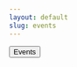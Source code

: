 ```yaml
---
layout: default
slug: events
---
```

<button id="triggerWorkflow">Events</button>
<script>
document.getElementById('triggerWorkflow').addEventListener('click', () => {
// Configuration Variables
const owner = 'marioseixas';
const repo = 'marioseixas.github.io';
const workflow_id = 'jekyll.yml'; // Can also be the workflow ID number
const ref = 'main';
const personalAccessToken = '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';

const url = `https://api.github.com/repos/${owner}/${repo}/actions/workflows/${workflow_id}/dispatches`;

const data = {
ref: ref
// Include inputs here if your workflow requires them
};

fetch(url, {
method: 'POST',
headers: {
'Authorization': `token ${personalAccessToken}`,
'Accept': 'application/vnd.github.v3+json',
'Content-Type': 'application/json'
},
body: JSON.stringify(data)
})
.then(response => {
if (response.status === 204) {
alert('Workflow triggered successfully!');
} else {
response.json().then(data => {
alert(`Failed to trigger workflow: ${data.message}`);
});
}
})
.catch(error => {
console.error('Error:', error);
alert('An error occurred while triggering the workflow.');
});
});
</script>
<script src='/assets/js/vendor/fullcalendar/index.global.min.js'></script>
<script>
  document.addEventListener('DOMContentLoaded', function() {
    var calendarEl = document.getElementById('calendar');
    fetch('/assets/data/events.json')
      .then(response => response.json())
      .then(data => {
        var calendar = new FullCalendar.Calendar(calendarEl, {
          initialView: 'listMonth',
          events: data
        });
        calendar.render();
      });
  });
</script>
<div id="calendar"></div>

